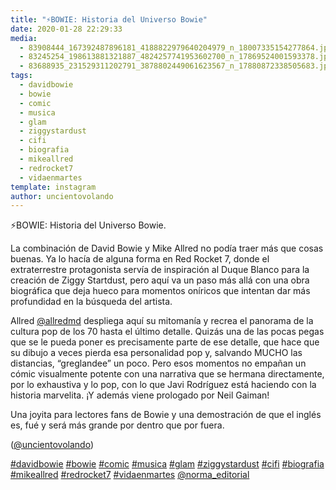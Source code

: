 ```yaml
---
title: "⚡️BOWIE: Historia del Universo Bowie"
date: 2020-01-28 22:29:33
media: 
  - 83908444_167392487896181_4188822979640204979_n_18007335154277864.jpg
  - 83245254_198613881321887_4824257741953602700_n_17869524001593378.jpg
  - 83688935_231529311202791_3878802449061623567_n_17880872338505683.jpg
tags: 
  - davidbowie
  - bowie
  - comic
  - musica
  - glam
  - ziggystardust
  - cifi
  - biografia
  - mikeallred
  - redrocket7
  - vidaenmartes
template: instagram
author: uncientovolando
---
```


⚡️BOWIE: Historia del Universo Bowie.


La combinación de David Bowie y Mike Allred no podía traer más que cosas buenas. Ya lo hacía de alguna forma en Red Rocket 7, donde el extraterrestre protagonista servía de inspiración al Duque Blanco para la creación de Ziggy Startdust, pero aquí va un paso más allá con una obra biográfica que deja hueco para momentos oníricos que intentan dar más profundidad en la búsqueda del artista.


Allred [@allredmd](https://instagram.com/allredmd) despliega aquí su mitomanía y recrea el panorama de la cultura pop de los 70 hasta el último detalle. Quizás una de las pocas pegas que se le pueda poner es precisamente parte de ese detalle, que hace que su dibujo a veces pierda esa personalidad pop y, salvando MUCHO las distancias, “greglandee” un poco. Pero esos momentos no empañan un cómic visualmente potente con una narrativa que se hermana directamente, por lo exhaustiva y lo pop, con lo que Javi Rodríguez está haciendo con la historia marvelita. ¡Y además viene prologado por Neil Gaiman!


Una joyita para lectores fans de Bowie y una demostración de que el inglés es, fué y será más grande por dentro que por fuera.


([@uncientovolando](https://instagram.com/uncientovolando))






[#davidbowie](/tags/davidbowie) [#bowie](/tags/bowie) [#comic](/tags/comic) [#musica](/tags/musica) [#glam](/tags/glam) [#ziggystardust](/tags/ziggystardust) [#cifi](/tags/cifi) [#biografia](/tags/biografia) [#mikeallred](/tags/mikeallred) [#redrocket7](/tags/redrocket7) [#vidaenmartes](/tags/vidaenmartes) [@norma_editorial](https://instagram.com/norma_editorial)

